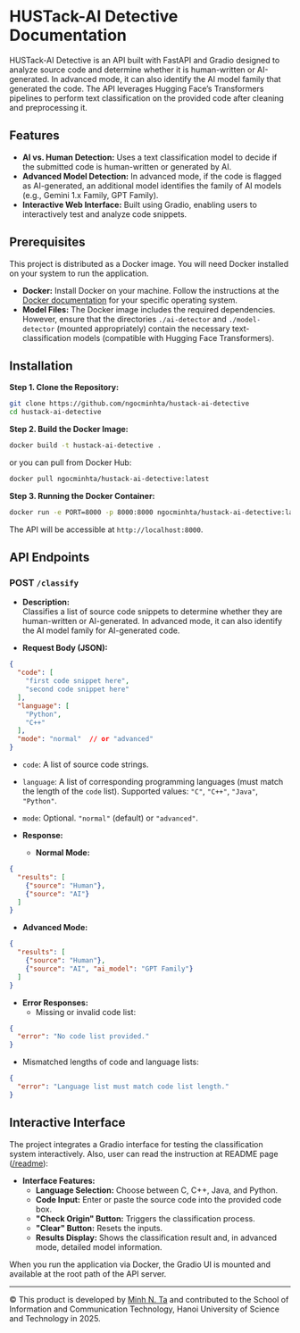 # HUSTack-AI Detective Documentation

HUSTack-AI Detective is an API built with FastAPI and Gradio designed to analyze source code and determine whether it is human-written or AI-generated. In advanced mode, it can also identify the AI model family that generated the code. The API leverages Hugging Face’s Transformers pipelines to perform text classification on the provided code after cleaning and preprocessing it.

## Features

- **AI vs. Human Detection:** Uses a text classification model to decide if the submitted code is human-written or generated by AI.
- **Advanced Model Detection:** In advanced mode, if the code is flagged as AI-generated, an additional model identifies the family of AI models (e.g., Gemini 1.x Family, GPT Family).
- **Interactive Web Interface:** Built using Gradio, enabling users to interactively test and analyze code snippets.

## Prerequisites

This project is distributed as a Docker image. You will need Docker installed on your system to run the application.

- **Docker:** Install Docker on your machine. Follow the instructions at the [Docker documentation](https://docs.docker.com/get-docker/) for your specific operating system.
- **Model Files:** The Docker image includes the required dependencies. However, ensure that the directories `./ai-detector` and `./model-detector` (mounted appropriately) contain the necessary text-classification models (compatible with Hugging Face Transformers).

## Installation

**Step 1. Clone the Repository:**

```sh
git clone https://github.com/ngocminhta/hustack-ai-detective
cd hustack-ai-detective
```

**Step 2. Build the Docker Image:**

```sh
docker build -t hustack-ai-detective .
```

or you can pull from Docker Hub:

```sh
docker pull ngocminhta/hustack-ai-detective:latest
```

**Step 3. Running the Docker Container:**

```sh
docker run -e PORT=8000 -p 8000:8000 ngocminhta/hustack-ai-detective:latest
```

   The API will be accessible at `http://localhost:8000`.

## API Endpoints

### POST `/classify`

- **Description:**  
  Classifies a list of source code snippets to determine whether they are human-written or AI-generated. In advanced mode, it can also identify the AI model family for AI-generated code.

- **Request Body (JSON):**
 
```json
{
  "code": [
    "first code snippet here",
    "second code snippet here"
  ],
  "language": [
    "Python", 
    "C++"
  ],
  "mode": "normal"  // or "advanced"
}
```

  - `code`: A list of source code strings.
  - `language`: A list of corresponding programming languages (must match the length of the `code` list). Supported values: `"C"`, `"C++"`, `"Java"`, `"Python"`.
  - `mode`: Optional. `"normal"` (default) or `"advanced"`.

- **Response:**
  - **Normal Mode:**

```json
{
  "results": [
    {"source": "Human"},
    {"source": "AI"}
  ]
}
```

  - **Advanced Mode:**

```json
{
  "results": [
    {"source": "Human"},
    {"source": "AI", "ai_model": "GPT Family"}
  ]
}
```

- **Error Responses:**
  - Missing or invalid code list:

```json
{
  "error": "No code list provided."
}
```

  - Mismatched lengths of code and language lists:
 
```json
{
  "error": "Language list must match code list length."
}
```

## Interactive Interface

The project integrates a Gradio interface for testing the classification system interactively. Also, user can read the instruction at README page ([/readme](/readme)):

- **Interface Features:**
  - **Language Selection:** Choose between C, C++, Java, and Python.
  - **Code Input:** Enter or paste the source code into the provided code box.
  - **"Check Origin" Button:** Triggers the classification process.
  - **"Clear" Button:** Resets the inputs.
  - **Results Display:** Shows the classification result and, in advanced mode, detailed model information.

When you run the application via Docker, the Gradio UI is mounted and available at the root path of the API server.

-----------
© This product is developed by [Minh N. Ta](https://tnminh.com) and contributed to the School of Information and Communication Technology, Hanoi University of Science and Technology in 2025.